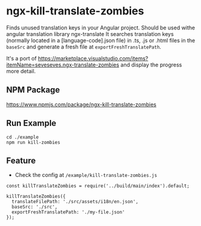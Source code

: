# ngx-kill-translate-zombies

Finds unused translation keys in your Angular project. Should be used withe angular translation library ngx-translate It searches translation keys (normally located in a [language-code].json file) in .ts, .js or .html files in the `baseSrc` and generate a fresh file at `exportFreshTranslatePath`.

It's a port of https://marketplace.visualstudio.com/items?itemName=seveseves.ngx-translate-zombies and display the progress more detail.

## NPM Package

https://www.npmjs.com/package/ngx-kill-translate-zombies


## Run Example

```
cd ./example
npm run kill-zombies
```

## Feature

- Check the config at `/example/kill-translate-zombies.js`

```
const killTranslateZombies = require('../build/main/index').default;

killTranslateZombies({
  translateFilePath: './src/assets/i18n/en.json',
  baseSrc: './src',
  exportFreshTranslatePath: './my-file.json'
});
```